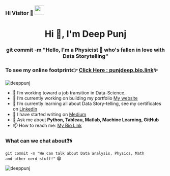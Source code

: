 ### Hi Visitor 👀 <img src="https://raw.githubusercontent.com/iampavangandhi/iampavangandhi/master/gifs/Hi.gif" width="30px">

<h1 align="center">Hi 👋, I'm Deep Punj</h1>
<h3 align="center">git commit -m "Hello, I'm a Physicist 🔬 who's fallen in love with Data Storytelling"</h3>

### To see my online footprint:point_right: [Click Here : punjdeep.bio.link](https://punjdeep.bio.link/):sparkles:
<p align="left"> <img src="https://komarev.com/ghpvc/?username=deeppunj&color=blue" alt="deeppunj" /> </p>

- 🤔 I’m working toward a job transition in Data-Science.
- 🔭 I’m currently working on building my portfolio [My website](https://punjdeep.com/) 
- 🌱 I’m currently learning all about Data Story-telling, see my certificates on [LinkedIn](https://www.linkedin.com/in/deeppunj/)
- 👯 I have started writing on [Medium](https://punjdeep.medium.com/)
- 💬 Ask me about **Python, Tableau, Matlab, Machine Learning, GitHub**
- 📫 How to reach me: [My Bio Link](http://punjdeep.bio.link)

### What can we chat about:question::cyclone:
<code>git commit -m "We can talk about Data analysis, Physics, Math and other nerd stuff!"</code> :grin:

<!-- This part is commented
<h3 align="left">Languages and Tools:</h3>
<a href="https://opencv.org/" target="_blank"> <img src="https://www.vectorlogo.zone/logos/opencv/opencv-icon.svg" alt="opencv" width="40" height="40"/> </a> <a href="https://www.python.org" target="_blank"> <img src="https://raw.githubusercontent.com/devicons/devicon/master/icons/python/python-original.svg" alt="python" width="40" height="40"/> </a> <a href="https://scikit-learn.org/" target="_blank"> <img src="https://upload.wikimedia.org/wikipedia/commons/0/05/Scikit_learn_logo_small.svg" alt="scikit_learn" width="40" height="40"/> </a> 
--> 

<p><img align="left" src="https://github-readme-stats.vercel.app/api?username=deeppunj&show_icons=true&locale=en" alt="deeppunj" /></p>
